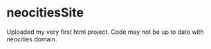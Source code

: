 # neocitiesSite
 Uploaded my very first html project.
 Code may not be up to date with neocities domain.
